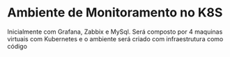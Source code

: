 # Ambiente de Monitoramento no K8S
Inicialmente com Grafana, Zabbix e MySql.
Será composto por 4 maquinas virtuais com Kubernetes e o ambiente será criado com infraestrutura como código
